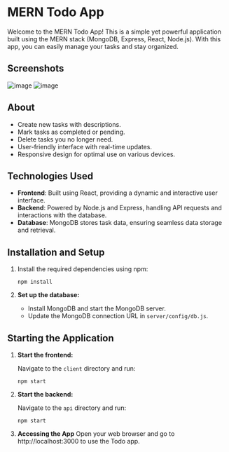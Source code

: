 # MERN Todo App

Welcome to the MERN Todo App! This is a simple yet powerful application built using the MERN stack (MongoDB, Express, React, Node.js). With this app, you can easily manage your tasks and stay organized.

## Screenshots

![image](https://github.com/mnik7044/merntodoapp/assets/108953684/ae1fc796-9f9c-49cd-ab45-984fa7183596)
![image](https://github.com/mnik7044/merntodoapp/assets/108953684/45976627-f255-4678-b856-808c2058ef69)


## About

- Create new tasks with descriptions.
- Mark tasks as completed or pending.
- Delete tasks you no longer need.
- User-friendly interface with real-time updates.
- Responsive design for optimal use on various devices.

## Technologies Used

- **Frontend**: Built using React, providing a dynamic and interactive user interface.
- **Backend**: Powered by Node.js and Express, handling API requests and interactions with the database.
- **Database**: MongoDB stores task data, ensuring seamless data storage and retrieval.

## Installation and Setup

1. Install the required dependencies using npm:

    
    `npm install`
    

2. **Set up the database:**

   - Install MongoDB and start the MongoDB server.
   - Update the MongoDB connection URL in `server/config/db.js`.

## Starting the Application

1. **Start the frontend:**
   
   Navigate to the `client` directory and run:

   
   `npm start`

2. **Start the backend:**
   
   Navigate to the `api` directory and run:

   
   `npm start`

3. **Accessing the App**
   Open your web browser and go to http://localhost:3000 to use the Todo app.
